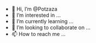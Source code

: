 - 👋 Hi, I’m @Potzaza
- 👀 I’m interested in ...
- 🌱 I’m currently learning ...
- 💞️ I’m looking to collaborate on ...
- 📫 How to reach me ...

<!---
Potzaza/Potzaza is a ✨ special ✨ repository because its `README.md` (this file) appears on your GitHub profile.
You can click the Preview link to take a look at your changes.
--->
